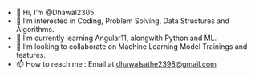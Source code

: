 - 👋 Hi, I’m @Dhawal2305
- 👀 I’m interested in Coding, Problem Solving, Data Structures and Algorithms.
- 🌱 I’m currently learning Angular11, alongwith Python and ML.
- 💞️ I’m looking to collaborate on Machine Learning Model Trainings and features.
- 📫 How to reach me : Email at dhawalsathe2398@gmail.com

<!---
Dhawal2305/Dhawal2305 is a ✨ special ✨ repository because its `README.md` (this file) appears on your GitHub profile.
You can click the Preview link to take a look at your changes.
--->
